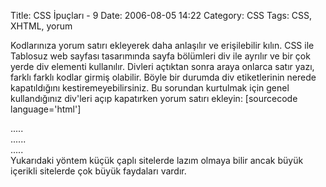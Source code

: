 Title: CSS İpuçları - 9
Date: 2006-08-05 14:22
Category: CSS
Tags: CSS, XHTML, yorum

Kodlarınıza yorum satırı ekleyerek daha anlaşılır ve erişilebilir kılın.
CSS ile Tablosuz web sayfası tasarımında sayfa bölümleri div ile ayrılır
ve bir çok yerde div elementi kullanılır. Divleri açtıktan sonra araya
onlarca satır yazı, farklı farklı kodlar girmiş olabilir. Böyle bir
durumda div etiketlerinin nerede kapatıldığını kestiremeyebilirsiniz. Bu
sorundan kurtulmak için genel kullandığınız div'leri açıp kapatırken
yorum satırı ekleyin: [sourcecode language='html']
<!-- baş kısım baslangıcı -->

<div id="basKisim">
.....

</div>
<!-- baş kısım sonu --> <!-- içerik başlangıcı -->

<div id="IcerikKismi">
......

</div>
<!-- içerik sonu --> <!-- alt kısım başlangıcı -->

<div id="AltKisim">
.....

</div>
<!-- alt kısım sonu -->  Yukarıdaki yöntem küçük çaplı
sitelerde lazım olmaya bilir ancak büyük içerikli sitelerde çok büyük
faydaları vardır.

</p>

